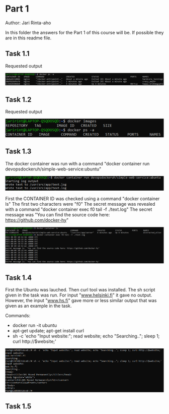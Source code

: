 # Part 1

Author: Jari Rinta-aho

In this folder the answers for the Part 1 of this course will be. If possible they are in this readme file.

## Task 1.1

Requested output 

![alt text](https://github.com/JariRintaaho/DevOps-with-Docker-HY/blob/main/Part1/figs/Fig_1_1.PNG)

## Task 1.2

Requested output 

![alt text](https://github.com/JariRintaaho/DevOps-with-Docker-HY/blob/main/Part1/figs/Fig_1_2.PNG)

## Task 1.3

The docker container was run with a command "docker container run devopsdockeruh/simple-web-service:ubuntu"

![alt text](https://github.com/JariRintaaho/DevOps-with-Docker-HY/blob/main/Part1/figs/Fig_1_3_part1.PNG)

First the CONTAINER ID was checked using a command "docker container ls" The first two characters were "f0" The secret message was revealed with a command "docker container exec f0 tail -f ./text.log" The secret message was "You can find the source code here: https://github.com/docker-hy"

![alt text](https://github.com/JariRintaaho/DevOps-with-Docker-HY/blob/main/Part1/figs/Fig_1_3_part2.PNG)


## Task 1.4

First the Ubuntu was lauched. Then curl tool was installed. The sh script given in the task was run. For input "www.helsinki.fi" it gave no output. However, the input "www.hs.fi" gave more or less similar output that was given as an example in the task.

Commands:
- docker run -it ubuntu
- apt-get update; apt-get install curl
- sh -c 'echo "Input website:"; read website; echo "Searching.."; sleep 1; curl http://$website;'

![alt text](https://github.com/JariRintaaho/DevOps-with-Docker-HY/blob/main/Part1/figs/Fig_1_4.PNG)

## Task 1.5
